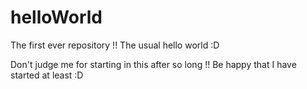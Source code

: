 # helloWorld
The first ever repository !! The usual hello world :D

Don't judge me for starting in this after so long !! Be happy that I have started at least :D
